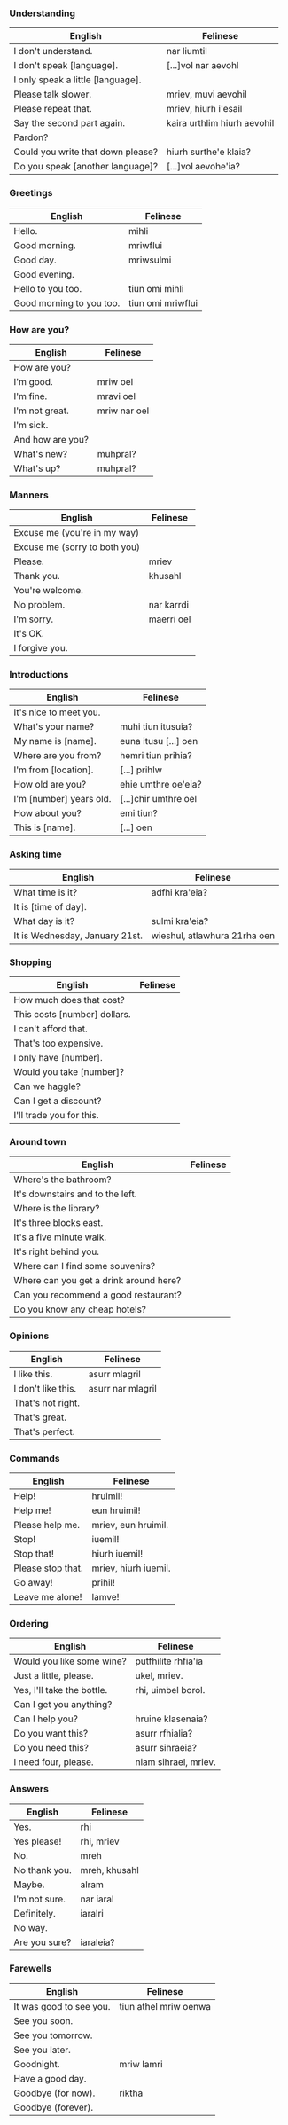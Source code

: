 ### Understanding
| English                           | Felinese
|-----------------------------------|-----------------------------
| I don't understand.               | nar liumtil
| I don't speak [language].         | [...]vol nar aevohl
| I only speak a little [language]. | 
| Please talk slower.               | mriev, muvi aevohil
| Please repeat that.               | mriev, hiurh i'esail
| Say the second part again.        | kaira urthlim hiurh aevohil
| Pardon?                           | 
| Could you write that down please? | hiurh surthe'e klaia?
| Do you speak [another language]?  | [...]vol aevohe'ia?

### Greetings
| English                  | Felinese
|--------------------------|-------------------
| Hello.                   | mihli
| Good morning.            | mriwflui
| Good day.                | mriwsulmi
| Good evening.            | 
| Hello to you too.        | tiun omi mihli
| Good morning to you too. | tiun omi mriwflui

### How are you?
| English          | Felinese
|------------------|--------------
| How are you?     | 
| I'm good.        | mriw oel
| I'm fine.        | mravi oel
| I'm not great.   | mriw nar oel
| I'm sick.        | 
| And how are you? | 
| What's new?      | muhpral?
| What's up?       | muhpral?

### Manners
| English                       | Felinese
|-------------------------------|------------
| Excuse me (you're in my way)  | 
| Excuse me (sorry to both you) | 
| Please.                       | mriev
| Thank you.                    | khusahl
| You're welcome.               | 
| No problem.                   | nar karrdi
| I'm sorry.                    | maerri oel
| It's OK.                      | 
| I forgive you.                | 

### Introductions
| English                 | Felinese
|-------------------------|----------------------
| It's nice to meet you.  | 
| What's your name?       | muhi tiun itusuia?
| My name is [name].      | euna itusu [...] oen
| Where are you from?     | hemri tiun prihia?
| I'm from [location].    | [...] prihlw
| How old are you?        | ehie umthre oe'eia?
| I'm [number] years old. | [...]chir umthre oel
| How about you?          | emi tiun?
| This is [name].         | [...] oen

### Asking time
| English                        | Felinese
|--------------------------------|------------------------------
| What time is it?               | adfhi kra'eia?
| It is [time of day].           | 
| What day is it?                | sulmi kra'eia?
| It is Wednesday, January 21st. | wieshul, atlawhura 21rha oen

### Shopping
| English                      | Felinese
|------------------------------|----------
| How much does that cost?     | 
| This costs [number] dollars. | 
| I can't afford that.         | 
| That's too expensive.        | 
| I only have [number].        | 
| Would you take [number]?     | 
| Can we haggle?               | 
| Can I get a discount?        | 
| I'll trade you for this.     | 

### Around town
| English | Felinese
|----|---
| Where's the bathroom?                  | 
| It's downstairs and to the left.       | 
| Where is the library?                  | 
| It's three blocks east.                | 
| It's a five minute walk.               | 
| It's right behind you.                 | 
| Where can I find some souvenirs?       | 
| Where can you get a drink around here? | 
| Can you recommend a good restaurant?   | 
| Do you know any cheap hotels?          | 

### Opinions
| English            | Felinese
|--------------------|-------------------
| I like this.       | asurr mlagril
| I don't like this. | asurr nar mlagril
| That's not right.  | 
| That's great.      | 
| That's perfect.    | 

### Commands
| English           | Felinese
|-------------------|----------------------
| Help!             | hruimil!
| Help me!          | eun hruimil!
| Please help me.   | mriev, eun hruimil.
| Stop!             | iuemil!
| Stop that!        | hiurh iuemil!
| Please stop that. | mriev, hiurh iuemil.
| Go away!          | prihil!
| Leave me alone!   | lamve!

### Ordering
| English                    | Felinese
|----------------------------|----------------------
| Would you like some wine?  | putfhilite rhfia'ia
| Just a little, please.     | ukel, mriev.
| Yes, I'll take the bottle. | rhi, uimbel borol.
| Can I get you anything?    | 
| Can I help you?            | hruine klasenaia?
| Do you want this?          | asurr rfhialia?
| Do you need this?          | asurr sihraeia?
| I need four, please.       | niam sihrael, mriev.

### Answers
| English       | Felinese
|---------------|---------------
| Yes.          | rhi
| Yes please!   | rhi, mriev
| No.           | mreh
| No thank you. | mreh, khusahl
| Maybe.        | alram
| I'm not sure. | nar iaral
| Definitely.   | iaralri
| No way.       | 
| Are you sure? | iaraleia?

### Farewells
| English                 | Felinese
|-------------------------|-----------------------
| It was good to see you. | tiun athel mriw oenwa
| See you soon.           | 
| See you tomorrow.       | 
| See you later.          | 
| Goodnight.              | mriw lamri
| Have a good day.        | 
| Goodbye (for now).      | riktha
| Goodbye (forever).      | 
